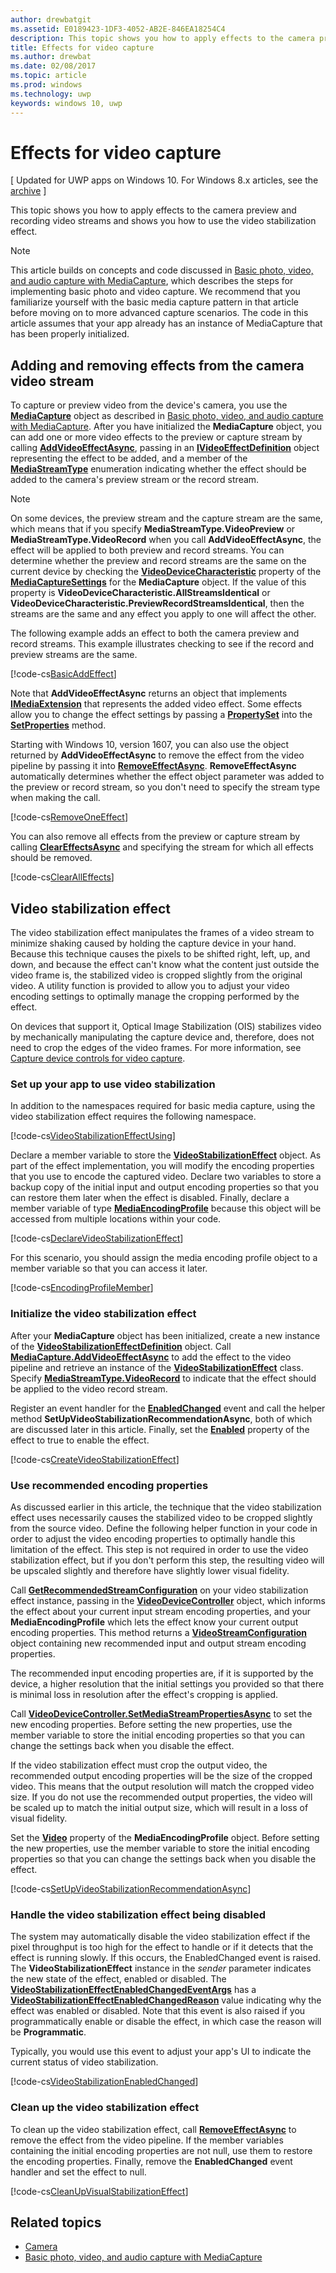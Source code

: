 ```yaml
---
author: drewbatgit
ms.assetid: E0189423-1DF3-4052-AB2E-846EA18254C4
description: This topic shows you how to apply effects to the camera preview and recording video streams and shows you how to use the video stabilization effect.
title: Effects for video capture
ms.author: drewbat
ms.date: 02/08/2017
ms.topic: article
ms.prod: windows
ms.technology: uwp
keywords: windows 10, uwp
---
```


# Effects for video capture

\[ Updated for UWP apps on Windows 10. For Windows 8.x articles, see the [archive](http://go.microsoft.com/fwlink/p/?linkid=619132) \]

This topic shows you how to apply effects to the camera preview and recording video streams and shows you how to use the video stabilization effect.

> [!NOTE] 
> This article builds on concepts and code discussed in [Basic photo, video, and audio capture with MediaCapture](basic-photo-video-and-audio-capture-with-MediaCapture.md), which describes the steps for implementing basic photo and video capture. We recommend that you familiarize yourself with the basic media capture pattern in that article before moving on to more advanced capture scenarios. The code in this article assumes that your app already has an instance of MediaCapture that has been properly initialized.

## Adding and removing effects from the camera video stream
To capture or preview video from the device's camera, you use the [**MediaCapture**](https://msdn.microsoft.com/library/windows/apps/Windows.Media.Capture.MediaCapture) object as described in [Basic photo, video, and audio capture with MediaCapture](basic-photo-video-and-audio-capture-with-MediaCapture.md). After you have initialized the **MediaCapture** object, you can add one or more video effects to the preview or capture stream by calling [**AddVideoEffectAsync**](https://msdn.microsoft.com/library/windows/apps/dn878035), passing in an [**IVideoEffectDefinition**](https://msdn.microsoft.com/library/windows/apps/Windows.Media.Effects.IVideoEffectDefinition) object representing the effect to be added, and a member of the [**MediaStreamType**](https://msdn.microsoft.com/library/windows/apps/Windows.Media.Capture.MediaStreamType) enumeration indicating whether the effect should be added to the camera's preview stream or the record stream.

> [!NOTE]
> On some devices, the preview stream and the capture stream are the same, which means that if you specify **MediaStreamType.VideoPreview** or **MediaStreamType.VideoRecord** when you call **AddVideoEffectAsync**, the effect will be applied to both preview and record streams. You can determine whether the preview and record streams are the same on the current device by checking the [**VideoDeviceCharacteristic**](https://msdn.microsoft.com/library/windows/apps/Windows.Media.Capture.MediaCaptureSettings.VideoDeviceCharacteristic) property of the [**MediaCaptureSettings**](https://msdn.microsoft.com/library/windows/apps/Windows.Media.Capture.MediaCapture.MediaCaptureSettings) for the **MediaCapture** object. If the value of this property is **VideoDeviceCharacteristic.AllStreamsIdentical** or **VideoDeviceCharacteristic.PreviewRecordStreamsIdentical**, then the streams are the same and any effect you apply to one will affect the other.

The following example adds an effect to both the camera preview and record streams. This example illustrates checking to see if the record and preview streams are the same.

[!code-cs[BasicAddEffect](./code/SimpleCameraPreview_Win10/cs/MainPage.Effects.xaml.cs#SnippetBasicAddEffect)]

Note that **AddVideoEffectAsync** returns an object that implements [**IMediaExtension**](https://msdn.microsoft.com/library/windows/apps/Windows.Media.IMediaExtension) that represents the added video effect. Some effects allow you to change the effect settings by passing a [**PropertySet**](https://msdn.microsoft.com/library/windows/apps/Windows.Foundation.Collections.PropertySet) into the [**SetProperties**](https://msdn.microsoft.com/library/windows/apps/br240986) method.

Starting with Windows 10, version 1607, you can also use the object returned by **AddVideoEffectAsync** to remove the effect from the video pipeline by passing it into [**RemoveEffectAsync**](https://msdn.microsoft.com/library/windows/apps/mt667957). **RemoveEffectAsync** automatically determines whether the effect object parameter was added to the preview or record stream, so you don't need to specify the stream type when making the call.

[!code-cs[RemoveOneEffect](./code/SimpleCameraPreview_Win10/cs/MainPage.Effects.xaml.cs#SnippetRemoveOneEffect)]

You can also remove all effects from the preview or capture stream by calling [**ClearEffectsAsync**](https://msdn.microsoft.com/library/windows/apps/br226592) and specifying the stream for which all effects should be removed.

[!code-cs[ClearAllEffects](./code/SimpleCameraPreview_Win10/cs/MainPage.Effects.xaml.cs#SnippetClearAllEffects)]

## Video stabilization effect

The video stabilization effect manipulates the frames of a video stream to minimize shaking caused by holding the capture device in your hand. Because this technique causes the pixels to be shifted right, left, up, and down, and because the effect can't know what the content just outside the video frame is, the stabilized video is cropped slightly from the original video. A utility function is provided to allow you to adjust your video encoding settings to optimally manage the cropping performed by the effect.

On devices that support it, Optical Image Stabilization (OIS) stabilizes video by mechanically manipulating the capture device and, therefore, does not need to crop the edges of the video frames. For more information, see [Capture device controls for video capture](capture-device-controls-for-video-capture.md).

### Set up your app to use video stabilization

In addition to the namespaces required for basic media capture, using the video stabilization effect requires the following namespace.

[!code-cs[VideoStabilizationEffectUsing](./code/SimpleCameraPreview_Win10/cs/MainPage.Effects.xaml.cs#SnippetVideoStabilizationEffectUsing)]

Declare a member variable to store the [**VideoStabilizationEffect**](https://msdn.microsoft.com/library/windows/apps/dn926760) object. As part of the effect implementation, you will modify the encoding properties that you use to encode the captured video. Declare two variables to store a backup copy of the initial input and output encoding properties so that you can restore them later when the effect is disabled. Finally, declare a member variable of type [**MediaEncodingProfile**](https://msdn.microsoft.com/library/windows/apps/hh701026) because this object will be accessed from multiple locations within your code.

[!code-cs[DeclareVideoStabilizationEffect](./code/SimpleCameraPreview_Win10/cs/MainPage.Effects.xaml.cs#SnippetDeclareVideoStabilizationEffect)]

For this scenario, you should assign the media encoding profile object to a member variable so that you can access it later.

[!code-cs[EncodingProfileMember](./code/SimpleCameraPreview_Win10/cs/MainPage.Effects.xaml.cs#SnippetEncodingProfileMember)]

### Initialize the video stabilization effect

After your **MediaCapture** object has been initialized, create a new instance of the [**VideoStabilizationEffectDefinition**](https://msdn.microsoft.com/library/windows/apps/dn926762) object. Call [**MediaCapture.AddVideoEffectAsync**](https://msdn.microsoft.com/library/windows/apps/dn878035) to add the effect to the video pipeline and retrieve an instance of the [**VideoStabilizationEffect**](https://msdn.microsoft.com/library/windows/apps/dn926760) class. Specify [**MediaStreamType.VideoRecord**](https://msdn.microsoft.com/library/windows/apps/br226640) to indicate that the effect should be applied to the video record stream.

Register an event handler for the [**EnabledChanged**](https://msdn.microsoft.com/library/windows/apps/dn948982) event and call the helper method **SetUpVideoStabilizationRecommendationAsync**, both of which are discussed later in this article. Finally, set the [**Enabled**](https://msdn.microsoft.com/library/windows/apps/dn926775) property of the effect to true to enable the effect.

[!code-cs[CreateVideoStabilizationEffect](./code/SimpleCameraPreview_Win10/cs/MainPage.Effects.xaml.cs#SnippetCreateVideoStabilizationEffect)]

### Use recommended encoding properties

As discussed earlier in this article, the technique that the video stabilization effect uses necessarily causes the stabilized video to be cropped slightly from the source video. Define the following helper function in your code in order to adjust the video encoding properties to optimally handle this limitation of the effect. This step is not required in order to use the video stabilization effect, but if you don't perform this step, the resulting video will be upscaled slightly and therefore have slightly lower visual fidelity.

Call [**GetRecommendedStreamConfiguration**](https://msdn.microsoft.com/library/windows/apps/dn948983) on your video stabilization effect instance, passing in the [**VideoDeviceController**](https://msdn.microsoft.com/library/windows/apps/br226825) object, which informs the effect about your current input stream encoding properties, and your **MediaEncodingProfile** which lets the effect know your current output encoding properties. This method returns a [**VideoStreamConfiguration**](https://msdn.microsoft.com/library/windows/apps/dn926727) object containing new recommended input and output stream encoding properties.

The recommended input encoding properties are, if it is supported by the device, a higher resolution that the initial settings you provided so that there is minimal loss in resolution after the effect's cropping is applied.

Call [**VideoDeviceController.SetMediaStreamPropertiesAsync**](https://msdn.microsoft.com/library/windows/apps/hh700895) to set the new encoding properties. Before setting the new properties, use the member variable to store the initial encoding properties so that you can change the settings back when you disable the effect.

If the video stabilization effect must crop the output video, the recommended output encoding properties will be the size of the cropped video. This means that the output resolution will match the cropped video size. If you do not use the recommended output properties, the video will be scaled up to match the initial output size, which will result in a loss of visual fidelity.

Set the [**Video**](https://msdn.microsoft.com/library/windows/apps/hh701124) property of the **MediaEncodingProfile** object. Before setting the new properties, use the member variable to store the initial encoding properties so that you can change the settings back when you disable the effect.

[!code-cs[SetUpVideoStabilizationRecommendationAsync](./code/SimpleCameraPreview_Win10/cs/MainPage.Effects.xaml.cs#SnippetSetUpVideoStabilizationRecommendationAsync)]

### Handle the video stabilization effect being disabled

The system may automatically disable the video stabilization effect if the pixel throughput is too high for the effect to handle or if it detects that the effect is running slowly. If this occurs, the EnabledChanged event is raised. The **VideoStabilizationEffect** instance in the *sender* parameter indicates the new state of the effect, enabled or disabled. The [**VideoStabilizationEffectEnabledChangedEventArgs**](https://msdn.microsoft.com/library/windows/apps/dn948979) has a [**VideoStabilizationEffectEnabledChangedReason**](https://msdn.microsoft.com/library/windows/apps/dn948981) value indicating why the effect was enabled or disabled. Note that this event is also raised if you programmatically enable or disable the effect, in which case the reason will be **Programmatic**.

Typically, you would use this event to adjust your app's UI to indicate the current status of video stabilization.

[!code-cs[VideoStabilizationEnabledChanged](./code/SimpleCameraPreview_Win10/cs/MainPage.Effects.xaml.cs#SnippetVideoStabilizationEnabledChanged)]

### Clean up the video stabilization effect

To clean up the video stabilization effect, call [**RemoveEffectAsync**](https://msdn.microsoft.com/library/windows/apps/mt667957) to remove the effect from the video pipeline. If the member variables containing the initial encoding properties are not null, use them to restore the encoding properties. Finally, remove the **EnabledChanged** event handler and set the effect to null.

[!code-cs[CleanUpVisualStabilizationEffect](./code/SimpleCameraPreview_Win10/cs/MainPage.Effects.xaml.cs#SnippetCleanUpVisualStabilizationEffect)]

## Related topics

* [Camera](camera.md)
* [Basic photo, video, and audio capture with MediaCapture](basic-photo-video-and-audio-capture-with-MediaCapture.md)
 

 




